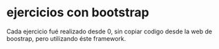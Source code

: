 # ejercicios con bootstrap

Cada ejercicio fué realizado desde 0, sin copiar codigo desde la web de boostrap, pero utilizando éste framework.
